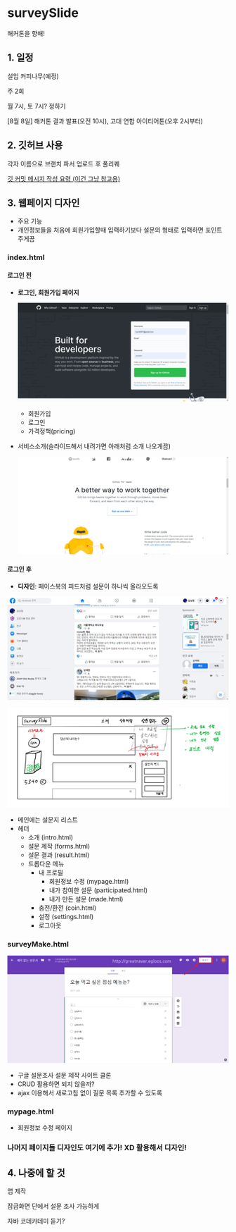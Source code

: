 # surveySlide

해커톤을 향해! 

## 1. 일정

설입 커피나무(예정)

주 2회

월 7시, 토 7시? 정하기



[8월 8일] 해커톤 결과 발표(오전 10시), 고대 연합 아이티어톤(오후 2시부터)

## 2. 깃허브 사용

각자 이름으로 브랜치 파서 업로드 후 풀리퀘

[깃 커밋 메시지 작성 요령 (이건 그냥 참고용)](https://blog.ull.im/engineering/2019/03/10/logs-on-git.html)



## 3. 웹페이지 디자인

- 주요 기능
- 개인정보들을 처음에 회원가입할때 입력하기보다 설문의 형태로 입력하면 포인트 주게끔



### index.html

#### 로그인 전

- **로그인, 회원가입 페이지**

  ![](img/github-main.png)
  - 회원가입
  - 로그인
  - 가격정책(pricing)

- 서비스소개(슬라이드해서 내려가면 아래처럼 소개 나오게끔)

  ![](img/github-intro.png)



#### 로그인 후

- **디자인**: 페이스북의 피드처럼 설문이 하나씩 올라오도록

![](img/facebook-feedpage.png)

![](img/mainpage.png)

- 메인에는 설문지 리스트
- 헤더
  - 소개 (intro.html)
  - 설문 제작 (forms.html)
  - 설문 결과 (result.html)
  - 드롭다운 메뉴
    - 내 프로필
      - 회원정보 수정 (mypage.html)
      - 내가 참여한 설문 (participated.html)
      - 내가 만든 설문 (made.html)
    - 충전/환전 (coin.html)
    - 설정 (settings.html)
    - 로그아웃 



### surveyMake.html

![](img/img3.png)

- 구글 설문조사 설문 제작 사이트 클론
- CRUD 활용하면 되지 않을까?
- ajax 이용해서 새로고침 없이 질문 목록 추가할 수 있도록



### mypage.html

- 회원정보 수정 페이지



### 나머지 페이지들 디자인도 여기에 추가! XD 활용해서 디자인!




## 4. 나중에 할 것

앱 제작

잠금화면 단에서 설문 조사 가능하게 

자바 코데카데미 듣기?
